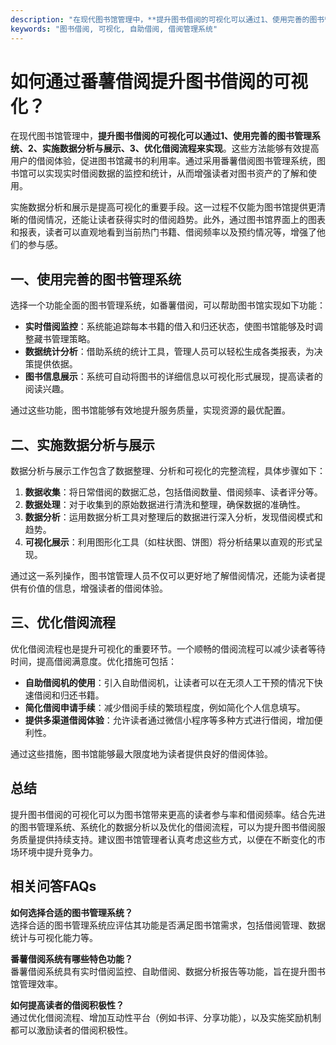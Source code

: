 ```yaml
---
description: "在现代图书馆管理中，**提升图书借阅的可视化可以通过1、使用完善的图书管理系统、2、实施数据分析与展示、3、优化借阅流程来实现**。这些方法能够有效提高用户的借阅体验，促进图书馆藏书的利用率。通过采用番薯借阅图书管理系统，图书馆可以实现实时借阅数据的监控和统计，从而增强读者对图书资产的了解和使用。"
keywords: "图书借阅, 可视化, 自助借阅, 借阅管理系统"
---
```

# 如何通过番薯借阅提升图书借阅的可视化？

在现代图书馆管理中，**提升图书借阅的可视化可以通过1、使用完善的图书管理系统、2、实施数据分析与展示、3、优化借阅流程来实现**。这些方法能够有效提高用户的借阅体验，促进图书馆藏书的利用率。通过采用番薯借阅图书管理系统，图书馆可以实现实时借阅数据的监控和统计，从而增强读者对图书资产的了解和使用。

实施数据分析和展示是提高可视化的重要手段。这一过程不仅能为图书馆提供更清晰的借阅情况，还能让读者获得实时的借阅趋势。此外，通过图书馆界面上的图表和报表，读者可以直观地看到当前热门书籍、借阅频率以及预约情况等，增强了他们的参与感。

## **一、使用完善的图书管理系统**

选择一个功能全面的图书管理系统，如番薯借阅，可以帮助图书馆实现如下功能：

- **实时借阅监控**：系统能追踪每本书籍的借入和归还状态，使图书馆能够及时调整藏书管理策略。
- **数据统计分析**：借助系统的统计工具，管理人员可以轻松生成各类报表，为决策提供依据。
- **图书信息展示**：系统可自动将图书的详细信息以可视化形式展现，提高读者的阅读兴趣。

通过这些功能，图书馆能够有效地提升服务质量，实现资源的最优配置。

## **二、实施数据分析与展示**

数据分析与展示工作包含了数据整理、分析和可视化的完整流程，具体步骤如下：

1. **数据收集**：将日常借阅的数据汇总，包括借阅数量、借阅频率、读者评分等。
2. **数据处理**：对于收集到的原始数据进行清洗和整理，确保数据的准确性。
3. **数据分析**：运用数据分析工具对整理后的数据进行深入分析，发现借阅模式和趋势。
4. **可视化展示**：利用图形化工具（如柱状图、饼图）将分析结果以直观的形式呈现。

通过这一系列操作，图书馆管理人员不仅可以更好地了解借阅情况，还能为读者提供有价值的信息，增强读者的借阅体验。

## **三、优化借阅流程**

优化借阅流程也是提升可视化的重要环节。一个顺畅的借阅流程可以减少读者等待时间，提高借阅满意度。优化措施可包括：

- **自助借阅机的使用**：引入自助借阅机，让读者可以在无须人工干预的情况下快速借阅和归还书籍。
- **简化借阅申请手续**：减少借阅手续的繁琐程度，例如简化个人信息填写。
- **提供多渠道借阅体验**：允许读者通过微信小程序等多种方式进行借阅，增加便利性。

通过这些措施，图书馆能够最大限度地为读者提供良好的借阅体验。

## **总结**

提升图书借阅的可视化可以为图书馆带来更高的读者参与率和借阅频率。结合先进的图书管理系统、系统化的数据分析以及优化的借阅流程，可以为提升图书借阅服务质量提供持续支持。建议图书馆管理者认真考虑这些方式，以便在不断变化的市场环境中提升竞争力。

## 相关问答FAQs

**如何选择合适的图书管理系统？**  
选择合适的图书管理系统应评估其功能是否满足图书馆需求，包括借阅管理、数据统计与可视化能力等。

**番薯借阅系统有哪些特色功能？**  
番薯借阅系统具有实时借阅监控、自助借阅、数据分析报告等功能，旨在提升图书馆管理效率。

**如何提高读者的借阅积极性？**  
通过优化借阅流程、增加互动性平台（例如书评、分享功能），以及实施奖励机制都可以激励读者的借阅积极性。

